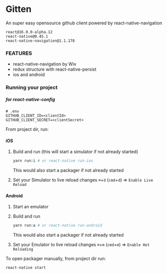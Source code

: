 # Gitten

An super easy opensource github client powered by react-native-navigation

```
react@16.0.0-alpha.12
react-native@0.45.1
react-native-navigation@1.1.178
```

### FEATURES

- react-native-navigation by Wix
- redux structure with react-native-persist
- ios and android

### Running your project

##### for react-native-config
```
# .env
GITHUB_CLIENT_ID=<clientId>
GITHUB_CLIENT_SECRET=<clientSecret>
```

From project dir, run:

#### iOS
1. Build and run (this will start a simulator if not already started)

	```sh
    yarn run:i # or react-native run-ios
	```
	This would also start a packager if not already started

2. Set your Simulator to live reload changes `⌘`+`d`  (`cmd`+`d`) => `Enable Live Reload`



#### Android
1. Start an emulator
2. Build and run

	```sh
    yarn run:a # or react-native run-android
	```
	This would also start a packager if not already started


3. Set your Emulator to live reload changes `⌘`+`m`  (`cmd`+`m`) => `Enable Hot Reloading`

To open packager manually, from project dir run:

```sh
react-native start
```


